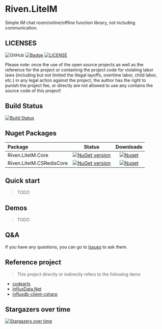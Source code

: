 # Riven.LiteIM
Simple IM chat room/online/offline function library, not including communication.

## LICENSES
![GitHub](https://img.shields.io/github/license/rivenfx/Modular?color=brightgreen)
[![Badge](https://img.shields.io/badge/link-996.icu-%23FF4D5B.svg?style=flat-square)](https://996.icu/#/zh_CN)
[![LICENSE](https://img.shields.io/badge/license-Anti%20996-blue.svg?style=flat-square)](https://github.com/996icu/996.ICU/blob/master/LICENSE)

Please note: once the use of the open source projects as well as the reference for the project or containing the project code for violating labor laws (including but not limited the illegal layoffs, overtime labor, child labor, etc.) in any legal action against the project, the author has the right to punish the project fee, or directly are not allowed to use any contains the source code of this project!

## Build Status

[![Build Status](https://dev.azure.com/rivenfx/RivenFx/_apis/build/status/rivenfx.LiteIM?branchName=master)](https://dev.azure.com/rivenfx/RivenFx/_build/latest?definitionId=8&branchName=master)

## Nuget Packages

|Package|Status|Downloads|
|:------|:-----:|:-----:|
|Riven.LiteIM.Core|[![NuGet version](https://img.shields.io/nuget/v/Riven.LiteIM.Core?color=brightgreen)](https://www.nuget.org/packages/Riven.LiteIM.Core/)|[![Nuget](https://img.shields.io/nuget/dt/Riven.LiteIM.Core?color=brightgreen)](https://www.nuget.org/packages/Riven.LiteIM.Core/)|
|Riven.LiteIM.CSRedisCore|[![NuGet version](https://img.shields.io/nuget/v/Riven.LiteIM.CSRedisCore?color=brightgreen)](https://www.nuget.org/packages/Riven.LiteIM.CSRedisCore/)|[![Nuget](https://img.shields.io/nuget/dt/Riven.LiteIM.CSRedisCore?color=brightgreen)](https://www.nuget.org/packages/Riven.LiteIM.CSRedisCore/)|


## Quick start
> TODO

## Demos

> TODO


## Q&A

If you have any questions, you can go to  [Issues](https://github.com/rivenfx/LiteIM/issues) to ask them.


## Reference project

> This project directly or indirectly refers to the following items

- [codearts](https://github.com/tinylit/codearts)
- [InfluxData.Net](https://github.com/tihomir-kit/InfluxData.Net)
- [influxdb-client-csharp](https://github.com/influxdata/influxdb-client-csharp)


## Stargazers over time

[![Stargazers over time](https://starchart.cc/rivenfx/LiteIM.svg)](https://starchart.cc/rivenfx/LiteIM)
